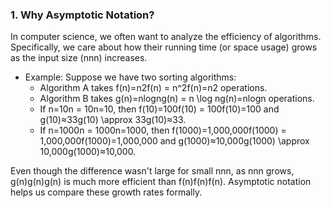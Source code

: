 ### 1. **Why Asymptotic Notation?**

In computer science, we often want to analyze the efficiency of algorithms. Specifically, we care about how their running time (or space usage) grows as the input size (nnn) increases.

- Example: Suppose we have two sorting algorithms:
    - Algorithm A takes f(n)=n2f(n) = n^2f(n)=n2 operations.
    - Algorithm B takes g(n)=nlog⁡ng(n) = n \log ng(n)=nlogn operations.
    - If n=10n = 10n=10, then f(10)=100f(10) = 100f(10)=100 and g(10)≈33g(10) \approx 33g(10)≈33.
    - If n=1000n = 1000n=1000, then f(1000)=1,000,000f(1000) = 1,000,000f(1000)=1,000,000 and g(1000)≈10,000g(1000) \approx 10,000g(1000)≈10,000.

Even though the difference wasn't large for small nnn, as nnn grows, g(n)g(n)g(n) is much more efficient than f(n)f(n)f(n). Asymptotic notation helps us compare these growth rates formally.